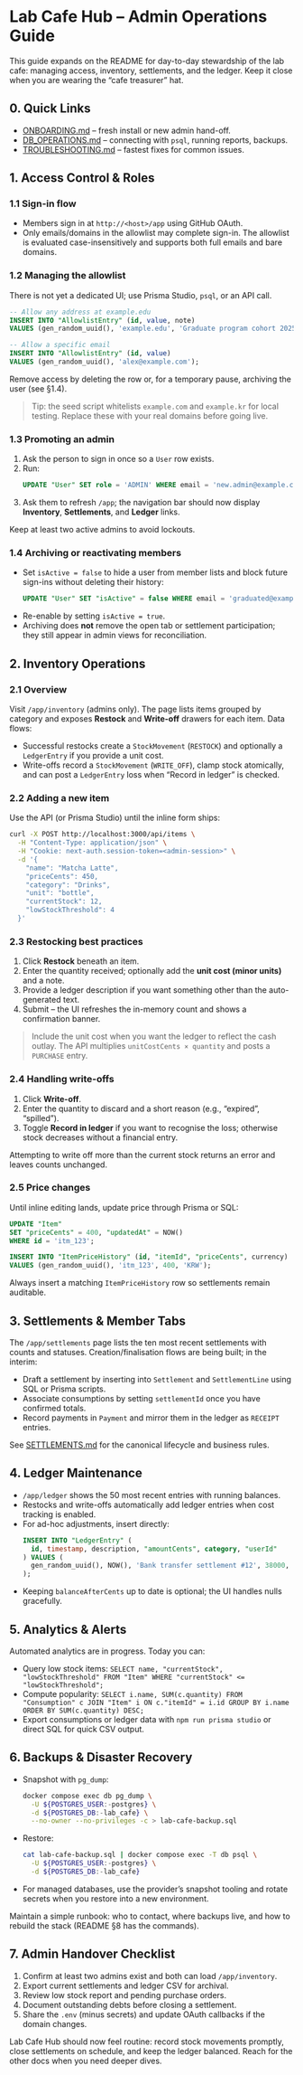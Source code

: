 # Lab Cafe Hub – Admin Operations Guide

This guide expands on the README for day-to-day stewardship of the lab cafe: managing access, inventory, settlements, and the ledger. Keep it close when you are wearing the “cafe treasurer” hat.

## 0. Quick Links

- [ONBOARDING.md](./ONBOARDING.md) – fresh install or new admin hand-off.
- [DB_OPERATIONS.md](./DB_OPERATIONS.md) – connecting with `psql`, running reports, backups.
- [TROUBLESHOOTING.md](./TROUBLESHOOTING.md) – fastest fixes for common issues.

## 1. Access Control & Roles

### 1.1 Sign-in flow
- Members sign in at `http://<host>/app` using GitHub OAuth.
- Only emails/domains in the allowlist may complete sign-in. The allowlist is evaluated case-insensitively and supports both full emails and bare domains.

### 1.2 Managing the allowlist
There is not yet a dedicated UI; use Prisma Studio, `psql`, or an API call.

```sql
-- Allow any address at example.edu
INSERT INTO "AllowlistEntry" (id, value, note)
VALUES (gen_random_uuid(), 'example.edu', 'Graduate program cohort 2025');

-- Allow a specific email
INSERT INTO "AllowlistEntry" (id, value)
VALUES (gen_random_uuid(), 'alex@example.com');
```

Remove access by deleting the row or, for a temporary pause, archiving the user (see §1.4).

> Tip: the seed script whitelists `example.com` and `example.kr` for local testing. Replace these with your real domains before going live.

### 1.3 Promoting an admin
1. Ask the person to sign in once so a `User` row exists.
2. Run:
   ```sql
   UPDATE "User" SET role = 'ADMIN' WHERE email = 'new.admin@example.com';
   ```
3. Ask them to refresh `/app`; the navigation bar should now display **Inventory**, **Settlements**, and **Ledger** links.

Keep at least two active admins to avoid lockouts.

### 1.4 Archiving or reactivating members
- Set `isActive = false` to hide a user from member lists and block future sign-ins without deleting their history:
  ```sql
  UPDATE "User" SET "isActive" = false WHERE email = 'graduated@example.com';
  ```
- Re-enable by setting `isActive = true`.
- Archiving does **not** remove the open tab or settlement participation; they still appear in admin views for reconciliation.

## 2. Inventory Operations

### 2.1 Overview
Visit `/app/inventory` (admins only). The page lists items grouped by category and exposes **Restock** and **Write-off** drawers for each item. Data flows:
- Successful restocks create a `StockMovement` (`RESTOCK`) and optionally a `LedgerEntry` if you provide a unit cost.
- Write-offs record a `StockMovement` (`WRITE_OFF`), clamp stock atomically, and can post a `LedgerEntry` loss when “Record in ledger” is checked.

### 2.2 Adding a new item
Use the API (or Prisma Studio) until the inline form ships:
```bash
curl -X POST http://localhost:3000/api/items \
  -H "Content-Type: application/json" \
  -H "Cookie: next-auth.session-token=<admin-session>" \
  -d '{
    "name": "Matcha Latte",
    "priceCents": 450,
    "category": "Drinks",
    "unit": "bottle",
    "currentStock": 12,
    "lowStockThreshold": 4
  }'
```

### 2.3 Restocking best practices
1. Click **Restock** beneath an item.
2. Enter the quantity received; optionally add the **unit cost (minor units)** and a note.
3. Provide a ledger description if you want something other than the auto-generated text.
4. Submit – the UI refreshes the in-memory count and shows a confirmation banner.

> Include the unit cost when you want the ledger to reflect the cash outlay. The API multiplies `unitCostCents × quantity` and posts a `PURCHASE` entry.

### 2.4 Handling write-offs
1. Click **Write-off**.
2. Enter the quantity to discard and a short reason (e.g., “expired”, “spilled”).
3. Toggle **Record in ledger** if you want to recognise the loss; otherwise stock decreases without a financial entry.

Attempting to write off more than the current stock returns an error and leaves counts unchanged.

### 2.5 Price changes
Until inline editing lands, update price through Prisma or SQL:
```sql
UPDATE "Item"
SET "priceCents" = 400, "updatedAt" = NOW()
WHERE id = 'itm_123';

INSERT INTO "ItemPriceHistory" (id, "itemId", "priceCents", currency)
VALUES (gen_random_uuid(), 'itm_123', 400, 'KRW');
```
Always insert a matching `ItemPriceHistory` row so settlements remain auditable.

## 3. Settlements & Member Tabs

The `/app/settlements` page lists the ten most recent settlements with counts and statuses. Creation/finalisation flows are being built; in the interim:
- Draft a settlement by inserting into `Settlement` and `SettlementLine` using SQL or Prisma scripts.
- Associate consumptions by setting `settlementId` once you have confirmed totals.
- Record payments in `Payment` and mirror them in the ledger as `RECEIPT` entries.

See [SETTLEMENTS.md](../SETTLEMENTS.md) for the canonical lifecycle and business rules.

## 4. Ledger Maintenance

- `/app/ledger` shows the 50 most recent entries with running balances.
- Restocks and write-offs automatically add ledger entries when cost tracking is enabled.
- For ad-hoc adjustments, insert directly:
  ```sql
  INSERT INTO "LedgerEntry" (
    id, timestamp, description, "amountCents", category, "userId"
  ) VALUES (
    gen_random_uuid(), NOW(), 'Bank transfer settlement #12', 38000, 'RECEIPT', '<admin-id>'
  );
  ```
- Keeping `balanceAfterCents` up to date is optional; the UI handles nulls gracefully.

## 5. Analytics & Alerts

Automated analytics are in progress. Today you can:
- Query low stock items: `SELECT name, "currentStock", "lowStockThreshold" FROM "Item" WHERE "currentStock" <= "lowStockThreshold";`
- Compute popularity: `SELECT i.name, SUM(c.quantity) FROM "Consumption" c JOIN "Item" i ON c."itemId" = i.id GROUP BY i.name ORDER BY SUM(c.quantity) DESC;`
- Export consumptions or ledger data with `npm run prisma studio` or direct SQL for quick CSV output.

## 6. Backups & Disaster Recovery

- Snapshot with `pg_dump`:
  ```bash
  docker compose exec db pg_dump \
    -U ${POSTGRES_USER:-postgres} \
    -d ${POSTGRES_DB:-lab_cafe} \
    --no-owner --no-privileges -c > lab-cafe-backup.sql
  ```
- Restore:
  ```bash
  cat lab-cafe-backup.sql | docker compose exec -T db psql \
    -U ${POSTGRES_USER:-postgres} \
    -d ${POSTGRES_DB:-lab_cafe}
  ```
- For managed databases, use the provider’s snapshot tooling and rotate secrets when you restore into a new environment.

Maintain a simple runbook: who to contact, where backups live, and how to rebuild the stack (README §8 has the commands).

## 7. Admin Handover Checklist

1. Confirm at least two admins exist and both can load `/app/inventory`.
2. Export current settlements and ledger CSV for archival.
3. Review low stock report and pending purchase orders.
4. Document outstanding debts before closing a settlement.
5. Share the `.env` (minus secrets) and update OAuth callbacks if the domain changes.

Lab Cafe Hub should now feel routine: record stock movements promptly, close settlements on schedule, and keep the ledger balanced. Reach for the other docs when you need deeper dives.
